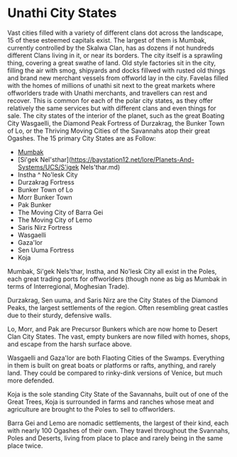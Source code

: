# Unathi City States

Vast cities filled with a variety of different clans dot across the landscape, 15 of these esteemed capitals exist. The largest of them 
is Mumbak, currently controlled by the Skalwa Clan, has as dozens if not hundreds different Clans living in it, or near its borders. The 
city itself is a sprawling thing, covering a great swathe of land. Old style factories sit in the city, filling the air with smog, 
shipyards and docks fillwed with rusted old things and brand new merchant vessels from offworld lay in the city. Favelas filled with the 
homes of millions of unathi sit next to the great markets where offworlders trade with Unathi merchants, and travellers can rest and 
recover. This is common for each of the polar city states, as they offer relatively the same services but with different clans and even 
things for sale. The city states of the interior of the planet, such as the great Boating City Wasgaelli, the Diamond Peak Fortress of 
Durzakrag, the Bunker Town of Lo, or the Thriving Moving Cities of the Savannahs atop their great Ogashes.
The 15 primary City States are as Follow:

* [Mumbak](https://baystation12.net/lore/Planets-And-Systems/UCS/Mumbak.md)
* [Si'gek Nel'sthar](https://baystation12.net/lore/Planets-And-Systems/UCS/S'igek Nels'thar.md)
* Instha
^ No'lesk City
* Durzakrag Fortress
* Bunker Town of Lo
* Morr Bunker Town
* Pak Bunker
* The Moving City of Barra Gei
* The Moving City of Lemo
* Saris Nirz Fortress
* Wasgaelli
* Gaza'lor
* Sen Uuma Fortress
* Koja

Mumbak, Si'gek Nels'thar, Instha, and No'lesk City all exist in the Poles, each great trading ports for offworlders (though none as big 
as Mumbak in terms of Interregional, Moghesian Trade).

Durzakrag, Sen uuma, and Saris Nirz are the City States of the Diamond Peaks, the largest settlements of the region. Often resembling 
great castles due to their sturdy, defensive walls.

Lo, Morr, and Pak are Precursor Bunkers which are now home to Desert Clan City States. The vast, empty bunkers are now filled with 
homes, shops, and escape from the harsh surface above.

Wasgaelli and Gaza'lor are both Flaoting Cities of the Swamps. Everything in them is built on great boats or platforms or rafts, 
anything, and rarely land. They could be compared to rinky-dink versions of Venice, but much more defended. 

Koja is the sole standing City State of the Savannahs, built out of one of the Great Trees, Koja is surrounded in farms and ranches 
whose meat and agriculture are brought to the Poles to sell to offworlders. 

Barra Gei and Lemo are nomadic settlements, the largest of their kind, each with nearly 100 Ogashes of their own. They travel throughout the Svannahs, Poles and Deserts, living from place to place and rarely being in the same place twice. 
